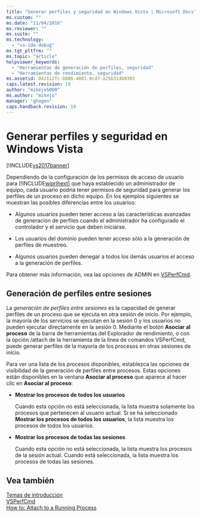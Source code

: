 ```yaml
---
title: "Generar perfiles y seguridad en Windows Vista | Microsoft Docs"
ms.custom: ""
ms.date: "11/04/2016"
ms.reviewer: ""
ms.suite: ""
ms.technology: 
  - "vs-ide-debug"
ms.tgt_pltfrm: ""
ms.topic: "article"
helpviewer_keywords: 
  - "Herramientas de generación de perfiles, seguridad"
  - "Herramientas de rendimiento, seguridad"
ms.assetid: 842112fc-b886-4801-8cd7-a25b314b0393
caps.latest.revision: 19
author: "mikejo5000"
ms.author: "mikejo"
manager: "ghogen"
caps.handback.revision: 19
---
```

# Generar perfiles y seguridad en Windows Vista
[!INCLUDE[vs2017banner](../code-quality/includes/vs2017banner.md)]

Dependiendo de la configuración de los permisos de acceso de usuario para [!INCLUDE[wiprlhext](../debugger/includes/wiprlhext_md.md)] que haya establecido un administrador de equipo, cada usuario podría tener permisos de seguridad para generar los perfiles de un proceso en dicho equipo.  En los ejemplos siguientes se muestran las posibles diferencias entre los usuarios:  
  
-   Algunos usuarios pueden tener acceso a las características avanzadas de generación de perfiles cuando el administrador ha configurado el controlador y el servicio que deben iniciarse.  
  
-   Los usuarios del dominio pueden tener acceso sólo a la generación de perfiles de muestreo.  
  
-   Algunos usuarios pueden denegar a todos los demás usuarios el acceso a la generación de perfiles.  
  
 Para obtener más información, vea las opciones de ADMIN en [VSPerfCmd](../profiling/vsperfcmd.md).  
  
## Generación de perfiles entre sesiones  
 La *generación de perfiles entre sesiones* es la capacidad de generar perfiles de un proceso que se ejecuta en otra sesión de inicio.  Por ejemplo, la mayoría de los servicios se ejecutan en la sesión 0 y los usuarios no pueden ejecutar directamente en la sesión 0.  Mediante el botón **Asociar al proceso** de la barra de herramientas del Explorador de rendimiento, o con la opción \/attach de la herramienta de la línea de comandos VSPerfCmd, puede generar perfiles de la mayoría de los procesos en otras sesiones de inicio.  
  
 Para ver una lista de los procesos disponibles, establezca las opciones de visibilidad de la generación de perfiles entre procesos.  Estas opciones están disponibles en la ventana **Asociar al proceso** que aparece al hacer clic en **Asociar al proceso**:  
  
-   **Mostrar los procesos de todos los usuarios**  
  
     Cuando esta opción no está seleccionada, la lista muestra solamente los procesos que pertenecen al usuario actual.  Si se ha seleccionado **Mostrar los procesos de todos los usuarios**, la lista muestra los procesos de todos los usuarios.  
  
-   **Mostrar los procesos de todas las sesiones**  
  
     Cuando esta opción no está seleccionada, la lista muestra los procesos de la sesión actual.  Cuando está seleccionada, la lista muestra los procesos de todas las sesiones.  
  
## Vea también  
 [Temas de introducción](../profiling/overviews-performance-tools.md)   
 [VSPerfCmd](../profiling/vsperfcmd.md)   
 [How to: Attach to a Running Process](http://msdn.microsoft.com/es-es/636d0a52-4bfd-48d2-89ad-d7b9ca4dc4f4)
